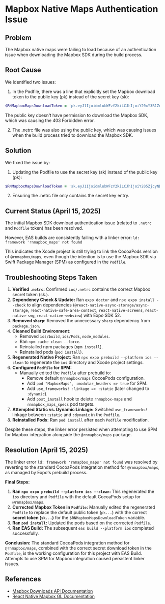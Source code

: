 # Mapbox Native Maps Authentication Issue

## Problem

The Mapbox native maps were failing to load because of an authentication issue when downloading the Mapbox SDK during the build process.

## Root Cause

We identified two issues:

1. In the Podfile, there was a line that explicitly set the Mapbox download token to the public key (pk) instead of the secret key (sk):

```ruby
$RNMapboxMapsDownloadToken = 'pk.eyJ1IjoidmlubWFzY2kiLCJhIjoiY20xY3B1ZmdzMHp5eDJwcHBtMmptOG8zOSJ9.Ayn_YEjOCCqujIYhY9PiiA'
```

The public key doesn't have permission to download the Mapbox SDK, which was causing the 403 Forbidden error.

2. The .netrc file was also using the public key, which was causing issues when the build process tried to download the Mapbox SDK.

## Solution

We fixed the issue by:

1. Updating the Podfile to use the secret key (sk) instead of the public key (pk):

```ruby
$RNMapboxMapsDownloadToken = 'sk.eyJ1IjoidmlubWFzY2kiLCJhIjoiY205ZjcyNDRoMHcybjJqb2Fsd2p4NTFzZyJ9.RypRAeS61ChnzZJRSViOpg'
```

2. Ensuring the .netrc file only contains the secret key entry.

## Current Status (April 15, 2025)

The initial Mapbox SDK download authentication issue (related to `.netrc` and `Podfile` token) has been resolved.

However, EAS builds are consistently failing with a linker error:
`ld: framework 'rnmapbox_maps' not found`

This indicates the Xcode project is still trying to link the CocoaPods version of `@rnmapbox/maps`, even though the intention is to use the Mapbox SDK via Swift Package Manager (SPM) as configured in the `Podfile`.

## Troubleshooting Steps Taken

1.  **Verified `.netrc`:** Confirmed `ios/.netrc` contains the correct Mapbox secret token (sk.).
2.  **Dependency Check & Update:** Ran `expo doctor` and `npx expo install --check` to align dependencies (`@react-native-async-storage/async-storage`, `react-native-safe-area-context`, `react-native-screens`, `react-native-svg`, `react-native-webview`) with Expo SDK 52.
3.  **Removed `sharp`:** Removed the unnecessary `sharp` dependency from `package.json`.
4.  **Cleaned Build Environment:**
    *   Removed `ios/build`, `ios/Pods`, `node_modules`.
    *   Ran `npm cache clean --force`.
    *   Reinstalled npm packages (`npm install`).
    *   Reinstalled pods (`pod install`).
5.  **Regenerated Native Project:** Ran `npx expo prebuild --platform ios --clean` to regenerate the `ios` directory and Xcode project settings.
6.  **Configured `Podfile` for SPM:**
    *   Manually edited the `Podfile` after prebuild to:
        *   Remove default `@rnmapbox/maps` CocoaPods configuration.
        *   Add `pod "MapboxMaps", :modular_headers => true` for SPM.
        *   Add `use_frameworks! :linkage => :static` (later changed to `:dynamic`).
        *   Add `post_install` hook to delete `rnmapbox-maps` and `rnmapbox_maps_specs` pod targets.
7.  **Attempted Static vs. Dynamic Linkage:** Switched `use_frameworks!` linkage between `:static` and `:dynamic` in the `Podfile`.
8.  **Reinstalled Pods:** Ran `pod install` after each `Podfile` modification.

Despite these steps, the linker error persisted when attempting to use SPM for Mapbox integration alongside the `@rnmapbox/maps` package.

## Resolution (April 15, 2025)

The linker error `ld: framework 'rnmapbox_maps' not found` was resolved by reverting to the standard CocoaPods integration method for `@rnmapbox/maps`, as managed by Expo's prebuild process.

**Final Steps:**

1.  **Ran `npx expo prebuild --platform ios --clean`:** This regenerated the `ios` directory and `Podfile` with the default CocoaPods setup for `@rnmapbox/maps`.
2.  **Corrected Mapbox Token in `Podfile`:** Manually edited the regenerated `Podfile` to replace the default public token (`pk...`) with the correct **secret token (`sk...`)** for the `$RNMapboxMapsDownloadToken` variable.
3.  **Ran `pod install`:** Updated the pods based on the corrected `Podfile`.
4.  **Ran EAS Build:** The subsequent `eas build --platform ios` completed successfully.

**Conclusion:** The standard CocoaPods integration method for `@rnmapbox/maps`, combined with the correct secret download token in the `Podfile`, is the working configuration for this project with EAS Build. Attempts to use SPM for Mapbox integration caused persistent linker issues.

## References

- [Mapbox Downloads API Documentation](https://docs.mapbox.com/api/maps/mapbox-gl-js/)
- [React Native Mapbox GL Documentation](https://github.com/rnmapbox/maps)
